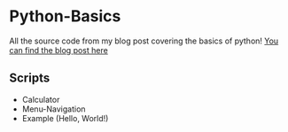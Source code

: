 # Python-Basics
All the source code from my blog post covering the basics of python!
[You can find the blog post here](https://blog.papa-snags.com/python-basics/)
## Scripts
* Calculator
* Menu-Navigation
* Example (Hello, World!)
